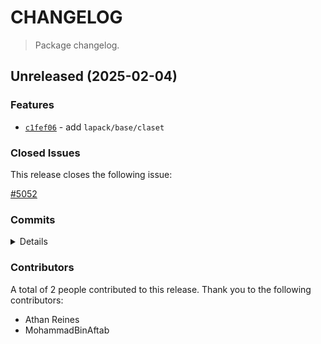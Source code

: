 # CHANGELOG

> Package changelog.

<section class="release" id="unreleased">

## Unreleased (2025-02-04)

<section class="features">

### Features

-   [`c1fef06`](https://github.com/stdlib-js/stdlib/commit/c1fef0653287db93debf75a4475ef93b62c16b8c) - add `lapack/base/claset`

</section>

<!-- /.features -->

<section class="issues">

### Closed Issues

This release closes the following issue:

[#5052](https://github.com/stdlib-js/stdlib/issues/5052)

</section>

<!-- /.issues -->

<section class="commits">

### Commits

<details>

-   [`28597c6`](https://github.com/stdlib-js/stdlib/commit/28597c67e5bf9e6646b608edd04fd808c567d652) - **docs:** fix require paths and add missing semicolon [(#5055)](https://github.com/stdlib-js/stdlib/pull/5055) _(by MohammadBinAftab)_
-   [`c1fef06`](https://github.com/stdlib-js/stdlib/commit/c1fef0653287db93debf75a4475ef93b62c16b8c) - **feat:** add `lapack/base/claset` _(by Athan Reines)_

</details>

</section>

<!-- /.commits -->

<section class="contributors">

### Contributors

A total of 2 people contributed to this release. Thank you to the following contributors:

-   Athan Reines
-   MohammadBinAftab

</section>

<!-- /.contributors -->

</section>

<!-- /.release -->


